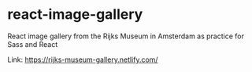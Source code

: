 # react-image-gallery

React image gallery from the Rijks Museum in Amsterdam as practice for Sass and React

Link: https://rijks-museum-gallery.netlify.com/
